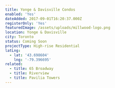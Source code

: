 ```yaml
---
title: Yonge & Davisville Condos
enabled: 'Yes'
dateAdded: 2017-09-01T16:20:37.000Z
registerOnly: 'Yes'
featuredImage: /assets/uploads/millwood-logo.png
location: Yonge & Davisville
city: Toronto
status: Coming Soon
projectType: High-rise Residential
latLng:
  - lat: '43.698604'
    lng: '-79.396695'
related:
  - title: 65 Broadway
  - title: Riverview
  - title: Pavilia Towers
---
```


